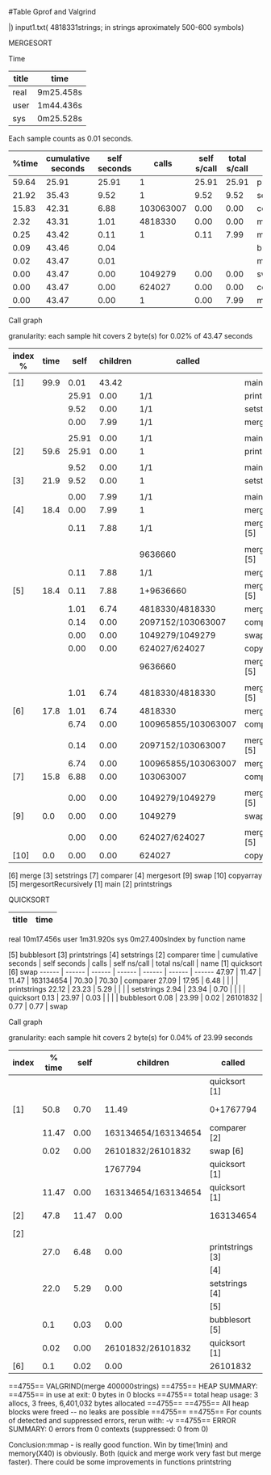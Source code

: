 #Table Gprof and Valgrind

|) input1.txt( 4818331strings; in strings aproximately 500-600 symbols)
 
 MERGESORT
 
Time

  title | time
    ---|---  
real	|9m25.458s
user	|1m44.436s
sys	|0m25.528s
  

Each sample counts as 0.01 seconds.

  %time   | cumulative seconds |  self seconds |    calls   | self s/call | total  s/call |name    
   ----   |   ------           |     ----      |     ----   | ---         |-----          |------ 
    59.64 |       25.91         |    25.91    |    1        |      25.91  |  25.91        | printstrings
 21.92    | 35.43   |  9.52   |     1    | 9.52  |   9.52 | setstrings
 15.83    | 42.31  |   6.88 |103063007   |  0.00    | 0.00 | comparer
  2.32     |43.31   |  1.01  |4818330     |0.00    | 0.00  |merge
  0.25     |43.42    | 0.11 |       1     |0.11    | 7.99  |mergesortRecursively
  0.09     |43.46     |0.04 |             |         |      |bubblesort
  0.02     |43.47     |0.01  |            |         |      |main
  0.00     |43.47    | 0.00  |1049279     |0.00     |0.00  |swap
  0.00     |43.47    | 0.00  | 624027     |0.00     |0.00  |copyarray
  0.00     |43.47    | 0.00 |       1     |0.00    | 7.99  |mergesort
  
  
  
   Call graph
   
granularity: each sample hit covers 2 byte(s) for 0.02% of 43.47 seconds
  
  
   index %| time     |     self        |  children       |       called    |       name
   ---   |-----     |-------          |-----------      |------------     |  -------- 
         |          |                 |                 |                 |    <spontaneous>
[1]      |    99.9   |     0.01       |  43.42          |                 |        main [1]
         |           |       25.91    |    0.00       |        1/1       |    printstrings [2]
         |           |     9.52       |   0.00         |   1/1           |   setstrings [3]
         |           |0.00            |   7.99          |    1/1        |   mergesort [4]
         |           |               |                 |                 |
         |           |       25.91    |0.00          | 1/1     |      main [1]
[2]   |  59.6 |  25.91   | 0.00 |      1       |  printstrings [2]
         |         |                  |                |                  |
        |           | 9.52           | 0.00            |    1/1          |    main [1]
[3]    | 21.9 |    9.52  |  0.00   |    1     |    setstrings [3]   
        |           |               |                 |                 |
       |           |   0.00          |  7.99           |    1/1           |         main [1]
[4]   |  18.4    |0.00   | 7.99    |   1      |   mergesort [4]
      |         | 0.11  |  7.88   |    1/1    |       mergesortRecursively [5]   
       |         |                  |                |                  | 
       |         |                 |                 |     9636660      |       mergesortRecursively [5]
       |         |   0.11          | 7.88            |    1/1           |     mergesort [4]
[5]    | 18.4|    0.11  |  7.88    |   1+9636660| mergesortRecursively [5]
       |        | 1.01   | 6.74| 4818330/4818330   |  merge [6]
        |        |0.14    |0.00 |2097152/103063007 |    comparer [7]
         |      | 0.00    |0.00 |1049279/1049279 |    swap [9]
          |     | 0.00    |0.00 | 624027/624027 |     copyarray [10]
           |     |        |     |9636660      |       mergesortRecursively [5]
       |         |                  |                |                  | 
       |          |   1.01         | 6.74            | 4818330/4818330|     mergesortRecursively [5]
[6]    | 17.8   | 1.01 |   6.74| 4818330      |   merge [6]
       |       |  6.74  |  0.00 |100965855/103063007|     comparer [7]  
      |         |                  |                |                  |  
        ||       0.14 |   0.00| 2097152/103063007|     mergesortRecursively [5]
       |        | 6.74  |  0.00 |100965855/103063007|     merge [6]
[7]   |  15.8 |   6.88  |  0.00 |103063007   |      comparer [7]    
       |         |                  |                |                  |        
        |      | 0.00 |   0.00| 1049279/1049279 |    mergesortRecursively [5]
[9]   |   0.0  |  0.00 |   0.00 |1049279     |  swap [9] 
  |         |                  |                |                  | 
      |      |   0.00   | 0.00|  624027/624027 |     mergesortRecursively [5]
[10]  |   0.0|    0.00  |  0.00  |624027    |     copyarray [10]

  [6] merge                   [3] setstrings
   [7] comparer                [4] mergesort               [9] swap
  [10] copyarray               [5] mergesortRecursively
   [1] main                    [2] printstrings
   
   
 QUICKSORT
   
   title| time
  -----  |-----
   real	10m17.456s
user	1m31.920s
sys	0m27.400sIndex by function name

   [5] bubblesort              [3] printstrings            [4] setstrings
   [2] comparer        time | cumulative seconds | self seconds | calls | self ns/call | total ns/call | name 
         [1] quicksort               [6] swap
------ | ------ | ------ | ------ | ------ | ------ | ------ 
 47.97 |  11.47 |  11.47 |  163134654 |  70.30 |  70.30 |  comparer 
 27.09 |  17.95 |  6.48 |  |  |  |  printstrings 
 22.12 |  23.23 |  5.29 |  |  |  |  setstrings 
 2.94 |  23.94 |  0.70 |  |  |  |  quicksort 
 0.13 |  23.97 |  0.03 |  |  |  |  bubblesort 
 0.08 |  23.99 |  0.02 |  26101832 |  0.77 |  0.77 |  swap 


Call graph


granularity: each sample hit covers 2 byte(s) for 0.04% of 23.99 seconds


 index | % time | self | children | called | name 1767794 
------ | ------ | ------ | ------ | ------ | ------ 
 |  |  |  |  |  quicksort  [1]
 [1] |  50.8 |  0.70 |  11.49 |  0+1767794 |  quicksort  [1]
 |  |  11.47 |  0.00 |  163134654/163134654 |  comparer  [2]
 |  |  0.02 |  0.00 |  26101832/26101832 |  swap  [6]
 |  |  |  |  1767794 |  quicksort  [1]
 |  |  11.47 |  0.00 |  163134654/163134654 |  quicksort  [1]
 [2] |  47.8 |  11.47 |  0.00 |  163134654 |  comparer  [2]
 [2] |  |  |  |  |  |  <spontaneous>  [3]
 |  |  27.0 |  6.48 |  0.00 |  printstrings  [3]
 |  |  |  |  |  <spontaneous>  [4]
 |  |  22.0 |  5.29 |  0.00 |  setstrings  [4]
 |  |  |  |  |  <spontaneous>  [5]
 |  |  0.1 |  0.03 |  0.00 |  bubblesort  [5]
 |  |  0.02 |  0.00 |  26101832/26101832 |  quicksort  [1]
 [6] |  0.1 |  0.02 |  0.00 |  26101832 |  swap  [6]



==4755==  VALGRIND(merge 400000strings)
==4755== HEAP SUMMARY:
==4755==     in use at exit: 0 bytes in 0 blocks
==4755==   total heap usage: 3 allocs, 3 frees, 6,401,032 bytes allocated
==4755== 
==4755== All heap blocks were freed -- no leaks are possible
==4755== 
==4755== For counts of detected and suppressed errors, rerun with: -v
==4755== ERROR SUMMARY: 0 errors from 0 contexts (suppressed: 0 from 0)


Conclusion:mmap - is really good function. Win by time(1min) and memory(X40) is obviously.  Both (quick and merge work very fast but merge faster). There could be some improvements in functions printstring


   
